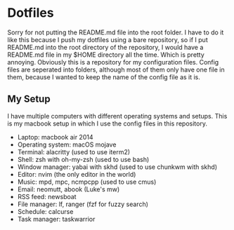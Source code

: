 # Dotfiles

Sorry for not putting the README.md file into the root folder.
I have to do it like this because I push my dotfiles using a bare repository, so if I put README.md into the root directory of the repository, I would have a README.md file in my $HOME directory all the time.
Which is pretty annoying.
Obviously this is a repository for my configuration files.
Config files are seperated into folders, although most of them only have one file in them, because I wanted to keep the name of the config file as it is.

## My Setup

I have multiple computers with different operating systems and setups.
This is my macbook setup in which I use the config files in this repository.

- Laptop: macbook air 2014
- Operating system: macOS mojave
- Terminal: alacritty (used to use iterm2)
- Shell: zsh with oh-my-zsh (used to use bash)
- Window manager: yabai with skhd (used to use chunkwm with skhd)
- Editor: nvim (the only editor in the world)
- Music: mpd, mpc, ncmpcpp (used to use cmus)
- Email: neomutt, abook (Luke's mw)
- RSS feed: newsboat
- File manager: lf, ranger (fzf for fuzzy search)
- Schedule: calcurse
- Task manager: taskwarrior

